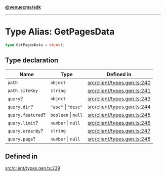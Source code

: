 [**@venuecms/sdk**](../Index.md)

***

# Type Alias: GetPagesData

```ts
type GetPagesData = object;
```

## Type declaration

| Name | Type | Defined in |
| ------ | ------ | ------ |
| `path` | `object` | [src/client/types.gen.ts:240](https://github.com/venuecms/sdk/blob/5ae39368afca7845a7db783bc57e3aef70f1be64/src/client/types.gen.ts#L240) |
| `path.siteKey` | `string` | [src/client/types.gen.ts:241](https://github.com/venuecms/sdk/blob/5ae39368afca7845a7db783bc57e3aef70f1be64/src/client/types.gen.ts#L241) |
| `query`? | `object` | [src/client/types.gen.ts:243](https://github.com/venuecms/sdk/blob/5ae39368afca7845a7db783bc57e3aef70f1be64/src/client/types.gen.ts#L243) |
| `query.dir`? | `"asc"` \| `"desc"` | [src/client/types.gen.ts:244](https://github.com/venuecms/sdk/blob/5ae39368afca7845a7db783bc57e3aef70f1be64/src/client/types.gen.ts#L244) |
| `query.featured`? | `boolean` \| `null` | [src/client/types.gen.ts:245](https://github.com/venuecms/sdk/blob/5ae39368afca7845a7db783bc57e3aef70f1be64/src/client/types.gen.ts#L245) |
| `query.limit`? | `number` \| `null` | [src/client/types.gen.ts:246](https://github.com/venuecms/sdk/blob/5ae39368afca7845a7db783bc57e3aef70f1be64/src/client/types.gen.ts#L246) |
| `query.orderBy`? | `string` | [src/client/types.gen.ts:247](https://github.com/venuecms/sdk/blob/5ae39368afca7845a7db783bc57e3aef70f1be64/src/client/types.gen.ts#L247) |
| `query.page`? | `number` \| `null` | [src/client/types.gen.ts:248](https://github.com/venuecms/sdk/blob/5ae39368afca7845a7db783bc57e3aef70f1be64/src/client/types.gen.ts#L248) |

## Defined in

[src/client/types.gen.ts:239](https://github.com/venuecms/sdk/blob/5ae39368afca7845a7db783bc57e3aef70f1be64/src/client/types.gen.ts#L239)
